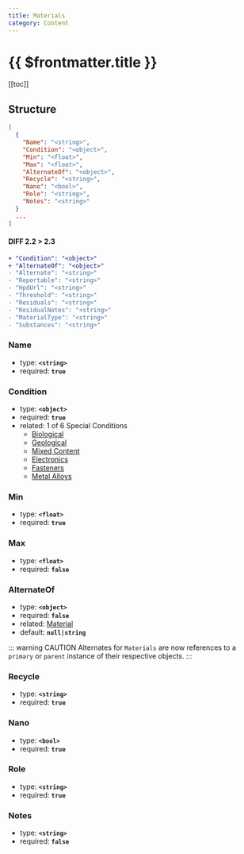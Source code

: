 ```yaml
---
title: Materials
category: Content
---
```


# {{ $frontmatter.title }}

[[toc]]

## Structure

```json
[
  {
    "Name": "<string>",
    "Condition": "<object>",
    "Min": "<float>",
    "Max": "<float>",
    "AlternateOf": "<object>",
    "Recycle": "<string>",
    "Nano": "<bool>",
    "Role": "<string>",
    "Notes": "<string>"
  }
  ...
]
```

#### DIFF 2.2 > 2.3

```diff
+ "Condition": "<object>"
+ "AlternateOf": "<object>"
- "Alternate": "<string>"
- "Reportable": "<string>"
- "HpdUrl": "<string>"
- "Threshold": "<string>"
- "Residuals": "<string>"
- "ResidualNotes": "<string>"
- "MaterialType": "<string>"
- "Substances": "<string>"
```

### Name

- type: **`<string>`**
- required: **`true`**

### Condition

- type: **`<object>`**
- required: **`true`**
- related: 1 of 6 Special Conditions
  - [Biological](./biological)
  - [Geological](./geological)
  - [Mixed Content](./mixed-content)
  - [Electronics](./electronics)
  - [Fasteners](./fasteners)
  - [Metal Alloys](./metal-alloys)

### Min

- type: **`<float>`**
- required: **`true`**

### Max

- type: **`<float>`**
- required: **`false`**

### AlternateOf

- type: **`<object>`**
- required: **`false`**
- related: [Material](./#app)
- default: **`null|string`**

::: warning CAUTION
Alternates for `Materials` are now references to a `primary` or `parent` instance of their respective objects.
:::

### Recycle

- type: **`<string>`**
- required: **`true`**

### Nano

- type: **`<bool>`**
- required: **`true`**

### Role

- type: **`<string>`**
- required: **`true`**

### Notes

- type: **`<string>`**
- required: **`false`**
